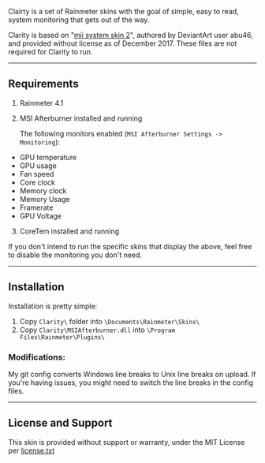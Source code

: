 Clairty is a set of Rainmeter skins with the goal of simple, easy to read, system monitoring that gets out of the way. 

Clarity is based on "[mii system skin 2](http://abu46.deviantart.com/art/mii-system-skin-2-206965499)", authored by DeviantArt user abu46, and provided without license as of December 2017.
These files are not required for Clarity to run.

----------------------------------------------
## Requirements

1. Rainmeter 4.1
2. MSI Afterburner installed and running 

	The following monitors enabled (`MSI Afterburner Settings -> Monitoring`):

  * GPU temperature
  * GPU usage
  * Fan speed
  * Core clock
  * Memory clock
  * Memory Usage
  * Framerate
  * GPU Voltage
3. CoreTem installed and running

If you don't intend to run the specific skins that display the above, feel free to disable the monitoring you don't need. 

----------------------------------------------

## Installation

Installation is pretty simple:


1. Copy `Clarity\` folder into `\Documents\Rainmeter\Skins\`
2. Copy `Clarity\MSIAfterburner.dll` into `\Program Files\Rainmeter\Plugins\`


### Modifications:

My git config converts Windows line breaks to Unix line breaks on upload. If you're having issues, you might need to switch the 
line breaks in the config files. 

----------------------------------------------

## License and Support

This skin is provided without support or warranty, under the MIT License per [license.txt](https://github.com/jehanalvani/Clarity/blob/master/license.txt)



